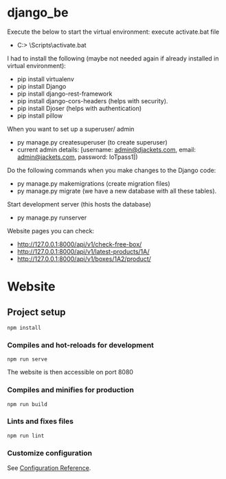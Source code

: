 # django_be

Execute the below to start the virtual environment: execute activate.bat file
 - C:\> <venv>\Scripts\activate.bat

I had to install the following (maybe not needed again if already installed in virtual environment):
 - pip install virtualenv
 - pip install Django
 - pip install django-rest-framework
 - pip install django-cors-headers (helps with security).
 - pip install Djoser (helps with authentication)
 - pip install pillow

When you want to set up a superuser/ admin
 - py manage.py createsuperuser (to create superuser) 
 - current admin details: [username: admin@djackets.com, email: admin@jackets.com, password: IoTpass1])

Do the following commands when you make changes to the Django code:
 - py manage.py makemigrations (create migration files)
 - py manage.py migrate (we have a new database with all these tables).

Start development server (this hosts the database)
 - py manage.py runserver


Website pages you can check:
 - http://127.0.0.1:8000/api/v1/check-free-box/
 - http://127.0.0.1:8000/api/v1/latest-products/1A/
 - http://127.0.0.1:8000/api/v1/boxes/1A2/product/


# Website

## Project setup
```
npm install
```

### Compiles and hot-reloads for development
```
npm run serve
```
The website is then accessible on port 8080


### Compiles and minifies for production
```
npm run build
```

### Lints and fixes files
```
npm run lint
```

### Customize configuration
See [Configuration Reference](https://cli.vuejs.org/config/).
